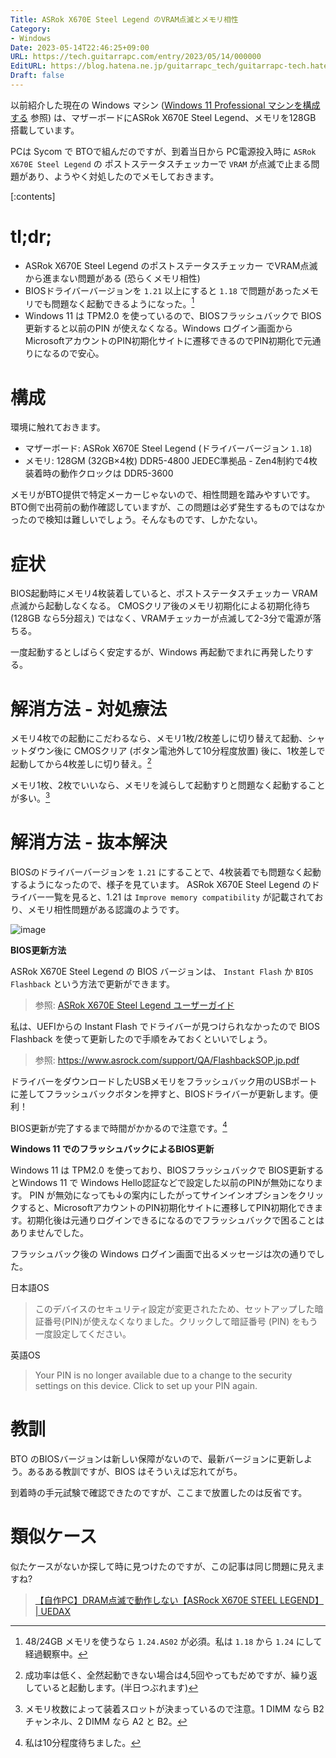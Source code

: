 ```yaml
---
Title: ASRok X670E Steel Legend のVRAM点滅とメモリ相性
Category:
- Windows
Date: 2023-05-14T22:46:25+09:00
URL: https://tech.guitarrapc.com/entry/2023/05/14/000000
EditURL: https://blog.hatena.ne.jp/guitarrapc_tech/guitarrapc-tech.hatenablog.com/atom/entry/4207575160648902174
Draft: false
---
```


以前紹介した現在の Windows マシン ([Windows 11 Professional マシンを構成する](https://tech.guitarrapc.com/entry/2023/05/09/759984) 参照) は、マザーボードにASRok X670E Steel Legend、メモリを128GB 搭載しています。

PCは Sycom で BTOで組んだのですが、到着当日から PC電源投入時に `ASRok X670E Steel Legend` の ポストステータスチェッカーで `VRAM` が点滅で止まる問題があり、ようやく対処したのでメモしておきます。

[:contents]

# tl;dr;

* ASRok X670E Steel Legend のポストステータスチェッカー でVRAM点滅から進まない問題がある (恐らくメモリ相性)
* BIOSドライバーバージョンを `1.21` 以上にすると `1.18` で問題があったメモリでも問題なく起動できるようになった。[^1]
* Windows 11 は TPM2.0 を使っているので、BIOSフラッシュバックで BIOS更新すると以前のPIN が使えなくなる。Windows ログイン画面からMicrosoftアカウントのPIN初期化サイトに遷移できるのでPIN初期化で元通りになるので安心。

# 構成

環境に触れておきます。

* マザーボード: ASRok X670E Steel Legend (ドライバーバージョン `1.18`)
* メモリ: 128GM (32GB×4枚) DDR5-4800 JEDEC準拠品 - Zen4制約で4枚装着時の動作クロックは DDR5-3600

メモリがBTO提供で特定メーカーじゃないので、相性問題を踏みやすいです。BTO側で出荷前の動作確認していますが、この問題は必ず発生するものではなかったので検知は難しいでしょう。そんなものです、しかたない。

# 症状

BIOS起動時にメモリ4枚装着していると、ポストステータスチェッカー VRAM 点滅から起動しなくなる。
CMOSクリア後のメモリ初期化による初期化待ち (128GB なら5分超え) ではなく、VRAMチェッカーが点滅して2-3分で電源が落ちる。

一度起動するとしばらく安定するが、Windows 再起動でまれに再発したりする。

# 解消方法 - 対処療法

メモリ4枚での起動にこだわるなら、メモリ1枚/2枚差しに切り替えて起動、シャットダウン後に CMOSクリア (ボタン電池外して10分程度放置) 後に、1枚差しで起動してから4枚差しに切り替え。[^2]

メモリ1枚、2枚でいいなら、メモリを減らして起動すりと問題なく起動することが多い。[^3]

# 解消方法 - 抜本解決

BIOSのドライバーバージョンを `1.21` にすることで、4枚装着でも問題なく起動するようになったので、様子を見ています。
ASRok X670E Steel Legend のドライバー一覧を見ると、1.21 は `Improve memory compatibility` が記載されており、メモリ相性問題がある認識のようです。

![image](https://user-images.githubusercontent.com/3856350/238206405-9302c335-5154-40e5-bd09-3ae9bd990096.png)

**BIOS更新方法**

ASRok X670E Steel Legend の BIOS バージョンは、 `Instant Flash` か `BIOS Flashback` という方法で更新ができます。

> 参照: [ASRok X670E Steel Legend ユーザーガイド](https://download.asrock.com/Manual/X670E%20Steel%20Legend_Japanese.pdf)

私は、UEFIからの Instant Flash でドライバーが見つけられなかったので BIOS Flashback を使って更新したので手順をみておくといいでしょう。

> 参照: https://www.asrock.com/support/QA/FlashbackSOP.jp.pdf

ドライバーをダウンロードしたUSBメモリをフラッシュバック用のUSBポートに差してフラッシュバックボタンを押すと、BIOSドライバーが更新します。便利！

BIOS更新が完了するまで時間がかかるので注意です。[^4]

**Windows 11 でのフラッシュバックによるBIOS更新**

Windows 11 は TPM2.0 を使っており、BIOSフラッシュバックで BIOS更新するとWindows 11 で Windows Hello認証などで設定した以前のPINが無効になります。
PIN が無効になっても↓の案内にしたがってサインインオプションをクリックすると、MicrosoftアカウントのPIN初期化サイトに遷移してPIN初期化できます。初期化後は元通りログインできるになるのでフラッシュバックで困ることはありませんでした。

 フラッシュバック後の Windows ログイン画面で出るメッセージは次の通りでした。

日本語OS
> このデバイスのセキュリティ設定が変更されたため、セットアップした暗証番号(PIN)が使えなくなりました。クリックして暗証番号 (PIN) をもう一度設定してください。

英語OS
> Your PIN is no longer available due to a change to the security settings on this device. Click to set up your PIN again.

# 教訓

BTO のBIOSバージョンは新しい保障がないので、最新バージョンに更新しよう。あるある教訓ですが、BIOS はそういえば忘れてがち。

到着時の手元試験で確認できたのですが、ここまで放置したのは反省です。

# 類似ケース

似たケースがないか探して時に見つけたのですが、この記事は同じ問題に見えますね?

> [【自作PC】DRAM点滅で動作しない【ASRock X670E STEEL LEGEND】 | UEDAX](https://uedax.jp/%E3%80%90%E8%87%AA%E4%BD%9Cpc%E3%80%91dram%E7%82%B9%E6%BB%85%E3%81%A7%E5%8B%95%E4%BD%9C%E3%81%97%E3%81%AA%E3%81%84%E3%80%90asrock-x670e-steel-legend%E3%80%91/)

[^1]: 48/24GB メモリを使うなら `1.24.AS02` が必須。私は `1.18` から `1.24` にして経過観察中。
[^2]: 成功率は低く、全然起動できない場合は4,5回やってもだめですが、繰り返していると起動します。(半日つぶれます)
[^3]: メモリ枚数によって装着スロットが決まっているので注意。1 DIMM なら B2チャンネル、2 DIMM なら A2 と B2。
[^4]: 私は10分程度待ちました。
